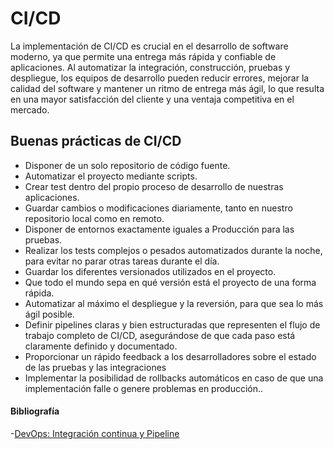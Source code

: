 # CI/CD 

La implementación de CI/CD es crucial en el desarrollo de software moderno, ya que permite una entrega más rápida y confiable de aplicaciones. Al automatizar la integración, construcción, pruebas y despliegue, los equipos de desarrollo pueden reducir errores, mejorar la calidad del software y mantener un ritmo de entrega más ágil, lo que resulta en una mayor satisfacción del cliente y una ventaja competitiva en el mercado.

## Buenas prácticas de CI/CD

- Disponer de un solo repositorio de código fuente.
- Automatizar el proyecto mediante scripts.
- Crear test dentro del propio proceso de desarrollo de nuestras aplicaciones.
- Guardar cambios o modificaciones diariamente, tanto en nuestro repositorio local como en remoto.
- Disponer de entornos exactamente iguales a Producción para las pruebas.
- Realizar los tests complejos o pesados automatizados durante la noche, para evitar no parar otras tareas durante el día.
- Guardar los diferentes versionados utilizados en el proyecto.
- Que todo el mundo sepa en qué versión está el proyecto de una forma rápida.
- Automatizar al máximo el despliegue y la reversión, para que sea lo más ágil posible.
- Definir pipelines claras y bien estructuradas que representen el flujo de trabajo completo de CI/CD, asegurándose de que cada paso está claramente definido y documentado.
- Proporcionar un rápido feedback a los desarrolladores sobre el estado de las pruebas y las integraciones
- Implementar la posibilidad de rollbacks automáticos en caso de que una implementación falle o genere problemas en producción..

#### Bibliografía

-[DevOps: Integración continua y Pipeline](https://www.maquinasvirtuales.eu/devops-integracion-continua-y-pipeline/)